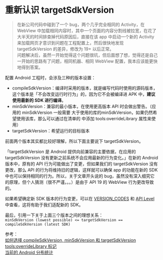# 重新认识 targetSdkVersion
> 在新公司代码中碰到了一个 bug，两个几乎完全相同的 Activity，在 WebView 中加载相同内容时，其中一个页面的内容分割线被拉宽，在花了大半天的时间排查掉代码原因后，直接在该 app 中启动一个新的 Activity 来加载网页才意识到问题在工程配置上，然后很快地发现 targetSdkVersion 的差异，修改为 19+ 以后正常。  
> 问题解决后，虽然一开始觉得这个问题很坑，但后面想了想，觉得还是自己一开始的思路有了问题，相同机器、相同 WebView 配置，我本应该能更快地得到答案。  

配置 Android 工程时，会涉及三种的版本设置：   
+ compileSdkVersion：编译时采用的版本，就是编写代码时使用的源码版本，这个版本是「不会改变运行时行为」的，因为它不会被编译进 APK 中，**建议使用最新的 SDK 进行编译**。
+ minSdkVersion：兼容的最小版本，在使用更高版本 API 时会做出警告。（应用的 minSdkVersion 一般需要 大于使用的库的minSdkVersion，如果仍然希望使用该库，那么可以通过在清单的 <uses-sdk> 中添加  tools:overrideLibrary 属性来使用）
+ targetSdkVersion：希望运行的目标版本

前面两个版本其实都比较好理解，所以下面主要说下 targetSdkVersion。  

「targetSdkVersion 是 Android 提供向前兼容的主要依据，在应用的 targetSdkVersion 没有更新之前系统不会应用最新的行为变化。」在新的 Android 版本中，原有的 API 行为可能做出了变更，但如果我们的 targetSdkVersion 没有更改，那么 API 的行为将维持旧的逻辑，这样就可以确保 app 的功能在新的 SDK 中也可以保持相同的行为。所以，关于文章开头说的 bug，虽然没有深入细究它的原理，但个人猜测（很不严谨。。。）是由于 API 19 的 WebView 行为更改导致的。  

如果希望确定新 SDK 版本的行为变更，可以在 [VERSION_CODES](http://developer.android.com/reference/android/os/Build.VERSION_CODES.html?utm_campaign=adp_series_sdkversion_010616&utm_source=medium&utm_medium=blog) 和 [API Level](http://developer.android.com/guide/topics/manifest/uses-sdk-element.html?utm_campaign=adp_series_sdkversion_010616&utm_source=medium&utm_medium=blog#ApiLevels) 中查看，这将有助于我们适配新的 SDK。  

最后，引用一下关于上面三个版本之间的理想关系：  
`minSdkVersion (lowest possible) <= targetSdkVersion == compileSdkVersion (latest SDK)`




参考：    
[如何选择 compileSdkVersion, minSdkVersion 和 targetSdkVersion](https://chinagdg.org/2016/01/picking-your-compilesdkversion-minsdkversion-targetsdkversion/)    
 [tools:overrideLibrary 标记](https://developer.android.com/studio/build/manifest-merge.html?#wzxhzdk49uses-sdk)    
[当前的 Android 分布统计](http://developer.android.com/about/dashboards/index.html)
